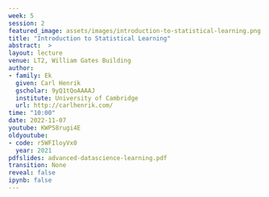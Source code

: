 ```yaml
---
week: 5
session: 2
featured_image: assets/images/introduction-to-statistical-learning.png
title: "Introduction to Statistical Learning"
abstract:  >
layout: lecture
venue: LT2, William Gates Building
author:
- family: Ek
  given: Carl Henrik
  gscholar: 9yQ1tQoAAAAJ
  institute: University of Cambridge
  url: http://carlhenrik.com/
time: "10:00"
date: 2022-11-07
youtube: KWP58rugi4E
oldyoutube: 
- code: r5WFIloyVx0
  year: 2021
pdfslides: advanced-datascience-learning.pdf
transition: None
reveal: false
ipynb: false
---
```

